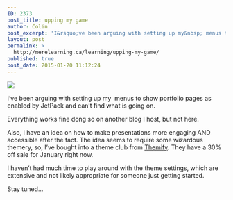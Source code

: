 ```yaml
---
ID: 2373
post_title: upping my game
author: Colin
post_excerpt: 'I&rsquo;ve been arguing with setting up my&nbsp; menus to show portfolio pages as enabled by JetPack and can&rsquo;t find what is going on. Everything works fine dong so on another blog I host, but not here. Also, I have an idea on how to make presentations more engaging AND accessible after the fact. The idea [&hellip;]'
layout: post
permalink: >
  http://merelearning.ca/learning/upping-my-game/
published: true
post_date: 2015-01-20 11:12:24
---
```

<p><img src='http://lab.merelearning.ca/wp-content/uploads/2015/01/IMG_0999.jpg'></p><p>I&#8217;ve been arguing with setting up my  menus to show portfolio pages as enabled by JetPack and can&#8217;t find what is going on.</p>
<p>Everything works fine dong so on another blog I host, but not here.</p>
<p>Also, I have an idea on how to make presentations more engaging AND accessible after the fact. The idea seems to require some wizardous themery, so, I&#8217;ve bought into a theme club from <a href="http://themify.me/" >Themify</a>. They have a 30% off sale for January right now.</p>
<p>I haven&#8217;t had much time to play around with the theme settings, which are extensive and not likely appropriate for someone just getting started.</p>
<p>Stay tuned&#8230;</p>
<div id="themify_builder_content-2354" data-postid="2354" class="themify_builder_content themify_builder_content-2354 themify_builder themify_builder_front">
	</div>
<!-- /themify_builder_content -->